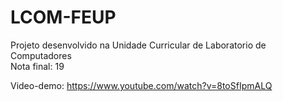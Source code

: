 # LCOM-FEUP

Projeto desenvolvido na Unidade Curricular de Laboratorio de Computadores  
Nota final: 19  

Video-demo: https://www.youtube.com/watch?v=8toSfIpmALQ  
